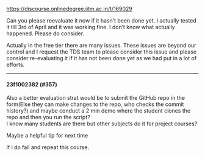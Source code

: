 https://discourse.onlinedegree.iitm.ac.in/t/169029

Can you please reevaluate it now if it hasn’t been done yet. I actually tested it till 3rd of April and it was working fine. I don’t know what actually happened. Please do consider.</p>
<p>Actually in the free tier there are many issues. These issues are beyond our control and I request the TDS team to please consider this issue and please consider re-evaluating it if it has not been done yet as we had put in a lot of efforts.</p><hr>

<h4>23f1002382 (#357)</h4>
<p>Also a better evaluation strat would be to submit the GitHub repo in the form(Else they can make changes to the repo, who checks the commit history?) and maybe conduct a 2 min demo where the student clones the repo and then you run the script?<br/>
I know many students are there but other subjects do it for project courses?</p>
<p>Maybe a helpful tip for next time</p>
<p>If i do fail and repeat this course.